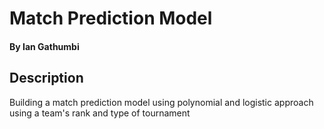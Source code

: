 # Match Prediction Model
#### By Ian Gathumbi
## Description
Building a match prediction model using polynomial and logistic approach using a team's rank and type of tournament
